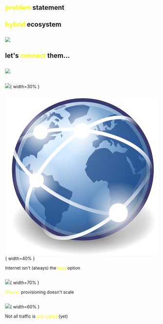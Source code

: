#

## <span style="color:yellow">problem</span> statement

<!-- 
Let's start first understanding what we were trying to solve.
 -->

## <span style="color:yellow">hybrid</span> ecosystem

<!-- 
Probably you are running workload in Public Cloud, but for business running for a while, usually hybrid approaches, part on-premises and part in the Cloud are teh natural transition.

Dynamic infrastructure, or Cloud, has several benefits, and at some point several platforms will be used simultaneously to leverage on each one benefit

Poll:
* How many of you are running an hybrid ecosystem?
-->

##

![](https://docs.google.com/drawings/d/e/2PACX-1vSCKXAWWwSYY5CAZ1yzDfe8tR7XDdFXbU27kabGkDrAvrEVi18Cmu_flfSeEYatzrjSsUsyuDSKSZ1v/pub?w=1262&h=642)

<!-- 
Schibsted is also part of this group, with around 2000 developers distributed in 20 countries, we have a big diversity of IT platforms, on-premises and several public Clouds.
So we end up with services distributed across many environments and the need to interconnecti them...
-->

## let's <span style="color:yellow">connect</span> them...

<!-- 
and all this services need to communicate...
 -->

##

![](https://docs.google.com/drawings/d/e/2PACX-1vRUX-foYcEbVO4d3slCY8Jwzk4OWYGnib6j0KbZzM7MtpPaFmrBUeZFevD4g70w0It_WwQw2Ww6afIL/pub?w=1262&h=642)

<!-- 
and you may end up with a caos like this... where several network technologies can be used for each use-cases and involving several team with several skills setting up this partial mesh network
 -->


## 

![](http://cdn.shopify.com/s/files/1/1061/1924/products/Flushed_Emoji_Icon_5e6ce936-4add-472b-96ba-9082998adcf7_grande.png?v=1513251036){ width=30% }

<!-- 
this could me my face when we thought about how to improve it :)
 -->

## 

![](media/internet.png){ width=40% }

<footer>
Internet isn't (always) the <span style="color:yellow">best</span> option
</footer>

<!-- 
By default, inter/intra platform communications use which is not (always) the most performant and cheapest communication channel.
Using internal network solutions usually offer best characteristics but specific setups are needed
-->

##

![](https://upload.wikimedia.org/wikipedia/commons/2/2f/Wikimania_2009_-_The_Rack.jpg){ width=70% }

<footer>
<span style="color:yellow">Manual</span> provisioning doesn't scale
</footer>

<!-- 
Manual network provisioning doesn’t work in terms of speed and reliability
Prone to errors and lack of consistency 
-->

##

![](https://upload.wikimedia.org/wikipedia/commons/d/da/Internet2.jpg){ width=60% }

<footer>
Not all traffic is <span style="color:yellow">encrypted</span> (yet)
</footer>

<!-- 
Some communications still need network layer security (no TLS) 
-->
